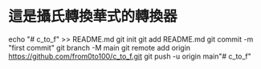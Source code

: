 # 這是攝氏轉換華式的轉換器

echo "# c_to_f" >> README.md
git init
git add README.md
git commit -m "first commit"
git branch -M main
git remote add origin https://github.com/from0to100/c_to_f.git
git push -u origin main"# c_to_f" 
